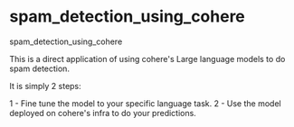 # spam_detection_using_cohere
spam_detection_using_cohere


This is a direct application of using cohere's Large language models to do spam detection.

It is simply 2 steps:

1 - Fine tune the model to your specific language task.
2 - Use the model deployed on cohere's infra to do your predictions.
